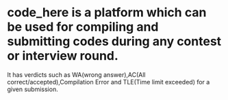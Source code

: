 # code_here is a platform which can be used for compiling and submitting codes during any contest or interview round.

It has verdicts such as WA(wrong answer),AC(All correct/accepted),Compilation Error and TLE(Time limit exceeded) for a given submission.
